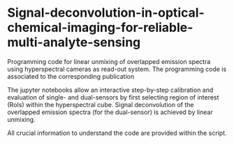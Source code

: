 # Signal-deconvolution-in-optical-chemical-imaging-for-reliable-multi-analyte-sensing
Programming code for linear unmixing of overlapped emission spectra using hyperspectral cameras as read-out system. 
The programming code is associated to the corresponding publication


The jupyter notebooks allow an interactive step-by-step calibration and evaluation of single- and dual-sensors by first selecting region of interest (RoIs) within the 
hyperspectral cube. 
Signal deconvolution of the overlapped emission spectra (for the dual-sensor) is achieved by linear unmixing. 

All crucial information to understand the code are provided within the script. 
